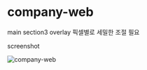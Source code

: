 # company-web


main section3 overlay 픽셀별로 세밀한 조절 필요

screenshot

![company-web](https://user-images.githubusercontent.com/107171837/177671763-c8025876-3bd4-4812-b811-bb5be4814a63.png)
